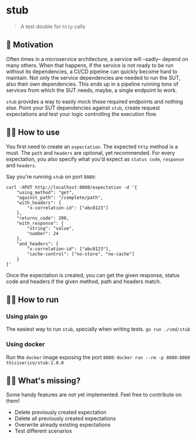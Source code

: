 # stub
> A test double for `http` calls

## 🧐 Motivation
Often times in a microservice architecture, a service will –sadly– depend on many others.
When that happens, if the service is not ready to be run without its dependencies, a CI/CD pipeline can quickly become hard to maintain.
Not only the service dependencies are needed to run the SUT, also their own dependencies.
This ends up in a pipeline running tons of services from which the SUT needs, maybe, a single endpoint to work.

`stub` provides a way to easily mock those required endpoints and nothing else.
Point your SUT dependencies against `stub`, create request expectations and test your logic controlling the execution flow.

## 👩‍💻 How to use
You first need to create an `expectation`.
The expected `http` method is a must. The `path` and `headers` are optional, yet recommended.
For every expectation, you also specify what you'd expect as `status code`, `response` and `headers`.

Say you're running `stub` on port `8080`:
```
curl -XPUT http://localhost:8080/expectation -d '{
	"using_method": "get",
	"against_path": "/complete/path",
	"with_headers": {
		"x-correlation-id": ["abc0123"]
	},
	"returns_code": 200,
	"with_response": {
		"string": "value",
		"number": 24
	},
	"and_headers": {
		"x-correlation-id": ["abc0123"],
		"cache-control": ["no-store", "no-cache"]
	}
}'
```

Once the expectation is created, you can get the given response, status code and headers if the given method, path and headers match.

## 🧙‍♂️ How to run
### Using plain go
The easiest way to run `stub`, specially when writing tests.
`go run ./cmd/stub`

### Using docker
Run the `docker` image exposing the port `8080`:
`docker run --rm -p 8080:8080 thisiserico/stub:1.0.0`

## 🤷‍♀️ What's missing?
Some handy features are not yet implemented. Feel free to contribute on them!
* Delete previously created expectation
* Delete all previously created expectations
* Overwrite already existing expectations
* Test different scenarios

